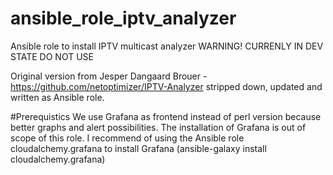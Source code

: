 # ansible_role_iptv_analyzer
Ansible role to install IPTV multicast analyzer   WARNING! CURRENLY IN DEV STATE DO NOT USE

Original version from Jesper Dangaard Brouer - https://github.com/netoptimizer/IPTV-Analyzer stripped down, updated and written as Ansible role.

#Prerequistics
We use Grafana as frontend instead of perl version because better graphs and alert possibilities. The installation of Grafana is out of scope of this role. I recommend of using the Ansible role cloudalchemy.grafana to install Grafana (ansible-galaxy install cloudalchemy.grafana)
